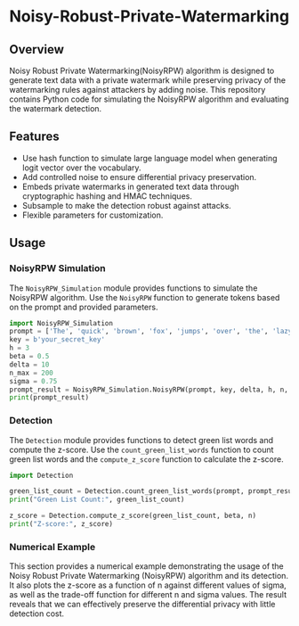 # Noisy-Robust-Private-Watermarking
## Overview
Noisy Robust Private Watermarking(NoisyRPW) algorithm is designed to generate text data with a private watermark while preserving privacy of the watermarking rules against attackers by adding noise. This repository contains Python code for simulating the NoisyRPW algorithm and evaluating the watermark detection.

## Features
- Use hash function to simulate large language model when generating logit vector over the vocabulary.
- Add controlled noise to ensure differential privacy preservation.
- Embeds private watermarks in generated text data through cryptographic hashing and HMAC techniques.
- Subsample to make the detection robust against attacks.
- Flexible parameters for customization.

## Usage
### NoisyRPW Simulation
The `NoisyRPW_Simulation` module provides functions to simulate the NoisyRPW algorithm. Use the `NoisyRPW` function to generate tokens based on the prompt and provided parameters.
```python
import NoisyRPW_Simulation
prompt = ['The', 'quick', 'brown', 'fox', 'jumps', 'over', 'the', 'lazy', 'dog']
key = b'your_secret_key'
h = 3
beta = 0.5
delta = 10
n_max = 200
sigma = 0.75
prompt_result = NoisyRPW_Simulation.NoisyRPW(prompt, key, delta, h, n, sigma, beta)
print(prompt_result)
```

### Detection
The `Detection` module provides functions to detect green list words and compute the z-score. Use the `count_green_list_words` function to count green list words and the `compute_z_score` function to calculate the z-score.
```python
import Detection

green_list_count = Detection.count_green_list_words(prompt, prompt_result, key, beta, h)
print("Green List Count:", green_list_count)

z_score = Detection.compute_z_score(green_list_count, beta, n)
print("Z-score:", z_score)
```
### Numerical Example
This section provides a numerical example demonstrating the usage of the Noisy Robust Private Watermarking (NoisyRPW) algorithm and its detection. It also plots the z-score as a function of n against different values of sigma, as well as the trade-off function for different n and sigma values. The result reveals that we can effectively preserve the differential privacy with little detection cost.
